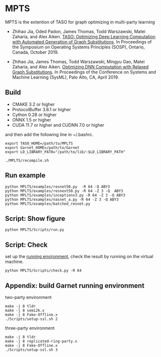 # MPTS

MPTS is the extention of TASO for graph optimizing in multi-party learning

* Zhihao Jia, Oded Padon, James Thomas, Todd Warszawski, Matei Zaharia, and Alex Aiken. [TASO: Optimizing Deep Learning Computation with Automated Generation of Graph Substitutions](https://cs.stanford.edu/~zhihao/papers/sosp19.pdf). In Proceedings of the Symposium on Operating Systems Principles (SOSP), Ontario, Canada, October 2019.

* Zhihao Jia, James Thomas, Todd Warszawski, Mingyu Gao, Matei Zaharia, and Alex Aiken. [Optimizing DNN Computation with Relaxed Graph Substitutions](https://theory.stanford.edu/~aiken/publications/papers/sysml19b.pdf). In Proceedings of the Conference on Systems and Machine Learning (SysML), Palo Alto, CA, April 2019.

## Build

- CMAKE 3.2 or higher
- ProtocolBuffer 3.6.1 or higher
- Cython 0.28 or higher
- ONNX 1.5 or higher
- CUDA 11.7 or higher and CUDNN 7.0 or higher

and then add the following line in ~/.bashrc.
```
export TASO_HOME=/path/to/MPLTS
export Garnet_HOME=/path/to/Garnet
export LD_LIBRARY_PATH="/path/to/lib/:$LD_LIBRARY_PATH"
```

```
./MPLTS/recompile.sh
```


## Run example
```
python MPLTS/examples/resnet50.py  -R 64 -Q ABY3
python MPLTS/examples/resnext50.py -R 64 -Z 3 -Q  ABY3
python MPLTS/examples/inceptionv3.py -R 64 -Z 3 -Q ABY3
python MPLTS/examples/nasnet_a.py -R 64 -Z 3 -Q ABY3
python MPLTS/examples/batched_resnet.py
```


## Script: Show figure
```
python MPLTS/Scripts/run.py
```

## Script: Check
set up the [running environment](#appendix), check the result by running on the virtual machine.
```
python MPLTS/Scripts/check.py -R 64
```


## Appendix: build Garnet running environment <a name="appendix"></a>
two-party environment
```
make -j 8 tldr
make -j 8 semi2k.x
make -j 8 Fake-Offline.x
./Scripts/setup-ssl.sh 2
```
three-party environment
```
make -j 8 tldr
make -j 8 replicated-ring-party.x
make -j 8 Fake-Offline.x
./Scripts/setup-ssl.sh 3
```
